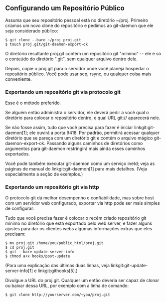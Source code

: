 ﻿## Configurando um Repositório Público ##

Assuma que seu repositório pessoal está no diretório ~/proj. Primeiro
criamos um novo clone do repositório e pedimos ao git-daemon que ele
seja considerado público:

    $ git clone --bare ~/proj proj.git
    $ touch proj.git/git-daemon-export-ok

O diretório resultante proj.git contém um repositório git "mínimo" -- ele
é só o conteúdo do diretório ".git", sem qualquer arquivo dentro dele.

Depois, copie o proj.git para o servidor onde você planeja hospedar o
repositório público. Você pode usar scp, rsync, ou qualquer coisa mais
conveniente.

### Exportando um repositório git via protocolo git ###

Esse é o método preferido.

Se alguém então administra o servidor, ele deverá pedir a você qual o
diretório para colocar o repositório dentro, e qual URL git:// aparecerá nele.

Se não fosse assim, tudo que você precisa para fazer é iniciar
linkgit:git-daemon[1]; ele ouvirá a porta 9418. Por padrão, permitirá acessar
qualquer diretório que se pareça com um diretório git e contém o arquivo mágico
git-daemon-export-ok. Passando alguns caminhos de diretórios como argumentos
para git-daemon restringirá mais ainda esses caminhos exportados.

Você pode também executar git-daemon como um serviço inetd; veja as páginas
de manual do linkgit:git-daemon[1] para mais detalhes. (Veja especialmente a
seção de exemplos.)

### Exportando um repositório git via http ###

O protocolo git dá melhor desempenho e confiabilidade, mas sobre host com
um servidor web configurado, exportar via http pode ser mais simples de
configurar.

Tudo que você precisa fazer é colocar o recém criado repositório git
mínimo no diretório que está exportado pelo web server, e fazer alguns
ajustes para dar os clientes webs algumas informações extras que eles
precisam:

    $ mv proj.git /home/you/public_html/proj.git
    $ cd proj.git
    $ git --bare update-server-info
    $ chmod a+x hooks/post-update

(Para uma explicação das últimas duas linhas, veja
linkgit:git-update-server-info[1] e linkgit:githooks[5].)

Divulgue a URL do proj.git. Qualquer um então deveria ser capaz de clonar
ou baixar dessa URL, por exemplo com a linha de comando:

    $ git clone http://yourserver.com/~you/proj.git
